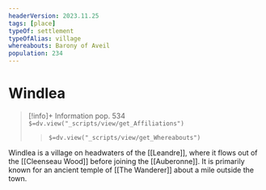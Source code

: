 ```yaml
---
headerVersion: 2023.11.25
tags: [place]
typeOf: settlement
typeOfAlias: village
whereabouts: Barony of Aveil
population: 234
---
```

# Windlea
>[!info]+ Information
> pop. 534
> `$=dv.view("_scripts/view/get_Affiliations")`
>> `$=dv.view("_scripts/view/get_Whereabouts")`

Windlea is a village on headwaters of the [[Leandre]], where it flows out of the [[Cleenseau Wood]] before joining the [[Auberonne]]. It is primarily known for an ancient temple of [[The Wanderer]] about a mile outside the town.